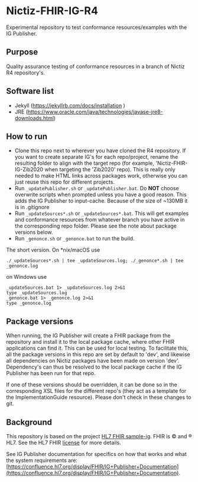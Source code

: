 # Nictiz-FHIR-IG-R4

Experimental repository to test conformance resources/examples with the IG Publisher.

## Purpose
Quality assurance testing of conformance resources in a branch of Nictiz R4 repository's.

## Software list
* Jekyll (https://jekyllrb.com/docs/installation )
* JRE (https://www.oracle.com/java/technologies/javase-jre8-downloads.html)

## How to run
* Clone this repo next to wherever you have cloned the R4 repository. If you want to create separate IG's for each repo/project, rename the resulting folder to align with the target repo (for example, 'Nictiz-FHIR-IG-Zib2020 when targeting the 'Zib2020' repo). This is really only needed to make HTML links across packages work, otherwise you can just reuse this repo for different projects.
* Run `_updatePublisher.sh` or `_updatePublisher.bat`. Do **NOT** choose overwrite scripts when prompted unless you have a good reason. This adds the IG Publisher to input-cache. Because of the size of ~130MB it is in .gitignore
* Run `_updateSources*.sh` or `_updateSources*.bat`. This will get examples and conformance resources from whatever branch you have active in the corresponding repo folder. Please see the note about package versions below. 
* Run `_genonce.sh` or `_genonce.bat` to run the build.

The short version. On *nix/macOS use 
```
./_updateSources*.sh | tee _updateSources.log; ./_genonce*.sh | tee _genonce.log
```

on Windows use

```
_updateSources.bat 1> _updateSources.log 2>&1
type _updateSources.log
_genonce.bat 1> _genonce.log 2>&1
type _genonce.log
```

## Package versions

When running, the IG Publisher will create a FHIR package from the repository and install it to the local package cache, where other FHIR applications can find it. This can be used for local testing. To facilitate this, all the package versions in this repo are set by default to 'dev', and likewise all dependencies on Nictiz packages have been made on version 'dev'. Dependency's can thus be resolved to the local package cache if the IG Publisher has been run for that repo.

If one of these versions should be overridden, it can be done so in the corresponding XSL files for the different repo's (they act as a template for the ImplementationGuide resource). Please don't check in these changes to git.

## Background
This repository is based on the project [HL7 FHIR sample-ig](https://github.com/FHIR/sample-ig). FHIR is © and ® HL7. See the HL7 FHIR [license](http://hl7.org/fhir/license.html) for more details.

See IG Publisher documentation for specifics on how that works and what the system requirements are: [https://confluence.hl7.org/display/FHIR/IG+Publisher+Documentation](https://confluence.hl7.org/display/FHIR/IG+Publisher+Documentation).
